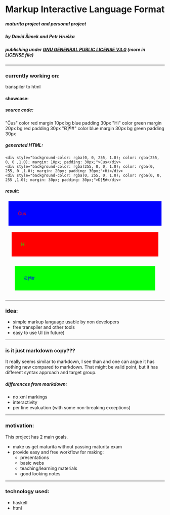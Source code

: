 # Markup Interactive Language Format
#####  maturita project and personal project
##### by David Šimek and Petr Hruška
##### publishing under <ins>GNU GENENRAL PUBLIC LICENSE V3.0</ins> (more in LICENSE file)

-----

### currently working on:
transpiler to html  
#### showcase:
##### source code:
"Čus"  color red   margin 10px bg blue  padding 30px
"Hi"   color green margin 20px bg red   padding 30px
"Đ]¶#" color blue  margin 30px bg green padding 30px
##### generated HTML:
```
<div style="background-color: rgba(0, 0, 255, 1.0); color: rgba(255, 0, 0 ,1.0); margin: 10px; padding: 30px;">Čus</div>
<div style="background-color: rgba(255, 0, 0, 1.0); color: rgba(0, 255, 0 ,1.0); margin: 20px; padding: 30px;">Hi</div>
<div style="background-color: rgba(0, 255, 0, 1.0); color: rgba(0, 0, 255 ,1.0); margin: 30px; padding: 30px;">Đ]¶#</div>
```
##### result:
<div style="background-color: rgba(0, 0, 255, 1.0); color: rgba(255, 0, 0 ,1.0); margin: 10px; padding: 30px;">Čus</div>
<div style="background-color: rgba(255, 0, 0, 1.0); color: rgba(0, 255, 0 ,1.0); margin: 20px; padding: 30px;">Hi</div>
<div style="background-color: rgba(0, 255, 0, 1.0); color: rgba(0, 0, 255 ,1.0); margin: 30px; padding: 30px;">Đ]¶#</div>


-----

### idea:
- simple markup language usable by non developers
- free transpiler and other tools
- easy to use UI (in future)

-----

### is it just markdown copy???
It really seems similar to markdown, I see than and one can argue it has nothing new compared to markdown. That might be valid point, but it has different syntax approach and target group.


##### differences from markdown:    
- no xml markings
- interactivity
- per line evaluation (with some non-breaking exceptions)

-----

### motivation:
This project has 2 main goals.
- make us get maturita without passing maturita exam
- provide easy and free workflow for making:
    - presentations
    - basic webs
    - teaching/learning materials
    - good looking notes

-----

### technology used:
- haskell
- html  
